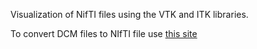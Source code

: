 Visualization of NifTI files using the VTK and ITK libraries.

To convert DCM files to NIfTI file use [this site](https://github.com/rordenlab/dcm2niix)
